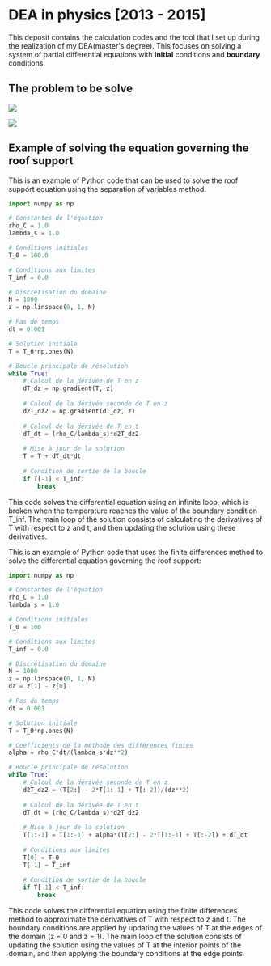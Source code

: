 # DEA in physics [2013 - 2015]
This deposit contains the calculation codes and the tool that I set up during the realization of my DEA(master's degree).
This focuses on solving a system of partial differential equations with **initial** conditions and **boundary** conditions.
## The problem to be solve
<img
  src="https://latex.codecogs.com/svg.image?(\rho&space;C)_{s}\frac{\partial&space;T_{s}(z,t)}{\partial&space;t}&space;=&space;\lambda&space;_{s}\frac{\partial&space;^{2}T_{s}(z,t)}{\partial&space;^{2}x^{2}}"
/>

<img
  src="https://latex.codecogs.com/svg.image?\left\{\begin{matrix}(\rho&space;C)_{g}(\omega&space;,t)\frac{\partial&space;T(z,t)}{\partial&space;t}&space;=&space;\frac{\partial}{\partial&space;z}\left&space;[&space;(\lambda&space;_{g}(\omega&space;,t)&plus;\wedge&space;D_{VT})\frac{\partial&space;T(z,t)}{\partial&space;z}&space;&plus;&space;D_{vw}(\omega&space;,t)\frac{\partial&space;\omega&space;(z,t)}{\partial&space;t}&space;\right&space;]&space;&&space;&space;\\\frac{\partial&space;\omega&space;(z,t)}{\partial&space;t}&space;=&space;\frac{\partial&space;}{\partial&space;z}\left&space;[&space;D_{w}(\omega&space;,t)\frac{\partial&space;\omega(z,t)&space;}{\partial&space;z}&space;&plus;&space;D_{T}(\omega&space;,t)\frac{\partial&space;T(z,t)}{\partial&space;z}&space;\right&space;]-\frac{\partial&space;K(z,t)}{\partial&space;z}&space;&plus;&space;\varphi&space;(z,t)\end{matrix}\right."
/>

## Example of solving the equation governing the roof support
This is an example of Python code that can be used to solve the roof support equation using the separation of variables method:
```python
import numpy as np

# Constantes de l'équation
rho_C = 1.0
lambda_s = 1.0

# Conditions initiales
T_0 = 100.0

# Conditions aux limites
T_inf = 0.0

# Discrétisation du domaine
N = 1000
z = np.linspace(0, 1, N)

# Pas de temps
dt = 0.001

# Solution initiale
T = T_0*np.ones(N)

# Boucle principale de résolution
while True:
    # Calcul de la dérivée de T en z
    dT_dz = np.gradient(T, z)
    
    # Calcul de la dérivée seconde de T en z
    d2T_dz2 = np.gradient(dT_dz, z)
    
    # Calcul de la dérivée de T en t
    dT_dt = (rho_C/lambda_s)*d2T_dz2
    
    # Mise à jour de la solution
    T = T + dT_dt*dt
    
    # Condition de sortie de la boucle
    if T[-1] < T_inf:
        break
```
This code solves the differential equation using an infinite loop, which is broken when the temperature reaches the value of the boundary condition T_inf. The main loop of the solution consists of calculating the derivatives of T with respect to z and t, and then updating the solution using these derivatives.

This is an example of Python code that uses the finite differences method to solve the differential equation governing the roof support:
```python
import numpy as np

# Constantes de l'équation
rho_C = 1.0
lambda_s = 1.0

# Conditions initiales
T_0 = 100

# Conditions aux limites
T_inf = 0.0

# Discrétisation du domaine
N = 1000
z = np.linspace(0, 1, N)
dz = z[1] - z[0]

# Pas de temps
dt = 0.001

# Solution initiale
T = T_0*np.ones(N)

# Coefficients de la méthode des différences finies
alpha = rho_C*dt/(lambda_s*dz**2)

# Boucle principale de résolution
while True:
    # Calcul de la dérivée seconde de T en z
    d2T_dz2 = (T[2:] - 2*T[1:-1] + T[:-2])/(dz**2)
    
    # Calcul de la dérivée de T en t
    dT_dt = (rho_C/lambda_s)*d2T_dz2
    
    # Mise à jour de la solution
    T[1:-1] = T[1:-1] + alpha*(T[2:] - 2*T[1:-1] + T[:-2]) + dT_dt
    
    # Conditions aux limites
    T[0] = T_0
    T[-1] = T_inf
    
    # Condition de sortie de la boucle
    if T[-1] < T_inf:
        break
```
This code solves the differential equation using the finite differences method to approximate the derivatives of T with respect to z and t. The boundary conditions are applied by updating the values of T at the edges of the domain (z = 0 and z = 1). The main loop of the solution consists of updating the solution using the values of T at the interior points of the domain, and then applying the boundary conditions at the edge points
